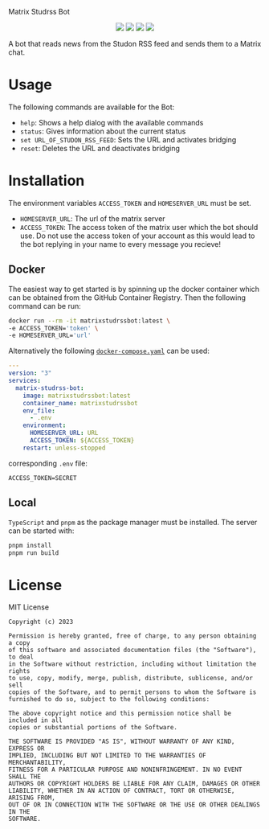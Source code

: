  Matrix Studrss Bot

<p align="center">
  <a href="https://opensource.org/licenses/MIT"><img src="https://img.shields.io/badge/License-MIT-green.svg"></a>
  <a href="https://www.typescriptlang.org"><img src="https://img.shields.io/badge/TypeScript-%23007ACC.svg?logo=typescript&logoColor=white"></a>
  <a href="https://github.com/neferin12/matrix-studrss-bot/actions/workflows/node.js.yml"><img src="https://github.com/neferin12/matrix-studrss-bot/actions/workflows/node.js.yml/badge.svg?branch=main"></a>
  <a href="https://github.com/herzhenr/spic-server/releases"><img src="https://img.shields.io/github/release/neferin12/matrix-studrss-bot.svg?logo=github&color=blue"></a>
</p>

A bot that reads news from the Studon RSS feed and sends them to a Matrix chat.

# Usage
The following commands are available for the Bot:
- `help`: Shows a help dialog with the available commands
- `status`: Gives information about the current status
- `set URL_OF_STUDON_RSS_FEED`: Sets the URL and activates bridging
- `reset`: Deletes the URL and deactivates bridging

# Installation

The environment variables `ACCESS_TOKEN` and `HOMESERVER_URL` must be set.

- `HOMESERVER_URL`: The url of the matrix server
- `ACCESS_TOKEN`: The access token of the matrix user which the bot should use. Do not use the access token of your account as this would lead to the bot replying in your name to every message you recieve!

## Docker

The easiest way to get started is by spinning up the docker container which can be obtained from the GitHub Container Registry. Then the following command can be run:

```bash
docker run --rm -it matrixstudrssbot:latest \
-e ACCESS_TOKEN='token' \
-e HOMESERVER_URL='url'
```

Alternatively the following [`docker-compose.yaml`](./docker-compose.yaml) can be used:

```yml
---
version: "3"
services:
  matrix-studrss-bot:
    image: matrixstudrssbot:latest
    container_name: matrixstudrssbot
    env_file:
      - .env
    environment:
      HOMESERVER_URL: URL
      ACCESS_TOKEN: ${ACCESS_TOKEN}
    restart: unless-stopped
```
corresponding `.env` file:
```
ACCESS_TOKEN=SECRET
```



## Local

`TypeScript` and `pnpm` as the package manager must be installed. The server can be started with:

```bash
pnpm install
pnpm run build
```

# License
MIT License

```
Copyright (c) 2023

Permission is hereby granted, free of charge, to any person obtaining a copy
of this software and associated documentation files (the "Software"), to deal
in the Software without restriction, including without limitation the rights
to use, copy, modify, merge, publish, distribute, sublicense, and/or sell
copies of the Software, and to permit persons to whom the Software is
furnished to do so, subject to the following conditions:

The above copyright notice and this permission notice shall be included in all
copies or substantial portions of the Software.

THE SOFTWARE IS PROVIDED "AS IS", WITHOUT WARRANTY OF ANY KIND, EXPRESS OR
IMPLIED, INCLUDING BUT NOT LIMITED TO THE WARRANTIES OF MERCHANTABILITY,
FITNESS FOR A PARTICULAR PURPOSE AND NONINFRINGEMENT. IN NO EVENT SHALL THE
AUTHORS OR COPYRIGHT HOLDERS BE LIABLE FOR ANY CLAIM, DAMAGES OR OTHER
LIABILITY, WHETHER IN AN ACTION OF CONTRACT, TORT OR OTHERWISE, ARISING FROM,
OUT OF OR IN CONNECTION WITH THE SOFTWARE OR THE USE OR OTHER DEALINGS IN THE
SOFTWARE.
```